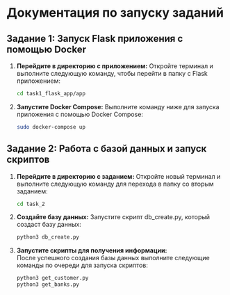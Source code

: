 # Документация по запуску заданий

## Задание 1: Запуск Flask приложения с помощью Docker

1. **Перейдите в директорию с приложением:**
   Откройте терминал и выполните следующую команду, чтобы перейти в папку с Flask приложением:
   ```bash
   cd task1_flask_app/app
2. **Запустите Docker Compose:**
    Выполните команду ниже для запуска приложения с помощью Docker Compose:
     ```bash
     sudo docker-compose up
     ```
## Задание 2: Работа с базой данных и запуск скриптов
1. **Перейдите в директорию с заданием:**
Откройте новый терминал и выполните следующую команду для перехода в папку со вторым заданием:
    ```bash
    cd task_2
2. **Создайте базу данных:**
Запустите скрипт db_create.py, который создаст базу данных:
    ```bash
    python3 db_create.py
3. **Запустите скрипты для получения информации:**  
После успешного создания базы данных выполните следующие команды по очереди для запуска скриптов:
    ```bash
    python3 get_customer.py
    python3 get_banks.py
    ```
